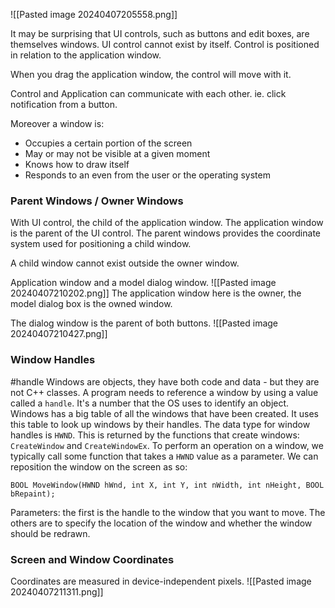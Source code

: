 ![[Pasted image 20240407205558.png]]

It may be surprising that UI controls, such as buttons and edit boxes, are themselves windows. 
UI control cannot exist by itself. 
Control is positioned in relation to the application window. 

When you drag the application window, the control will move with it. 

Control and Application can communicate with each other. 
ie. click notification from a button. 

Moreover a window is: 
- Occupies a certain portion of the screen
- May or may not be visible at a given moment
- Knows how to draw itself 
- Responds to an even from the user or the operating system

### Parent Windows / Owner Windows 
With UI control, the child of the application window. 
The application window is the parent of the UI control. 
The parent windows provides the coordinate system used for positioning a child window. 

A child window cannot exist outside the owner window. 

Application window and a model dialog window. 
![[Pasted image 20240407210202.png]]
The application window here is the owner, the model dialog box is the owned window. 

The dialog window is the parent of both buttons. 
![[Pasted image 20240407210427.png]]

### Window Handles
#handle
Windows are objects, they have both code and data - but they are not C++ classes. 
A program needs to reference a window by using a value called a `handle`. 
It's a number that the OS uses to identify an object. 
Windows has a big table of all the windows that have been created. 
It uses this table to look up windows by their handles. 
The data type for window handles is `HWND`. 
This is returned by the functions that create windows: 
`CreateWindow` and `CreateWindowEx`. 
To perform an operation on a window, we typically call some function that takes a `HWND` value as a parameter. 
We can reposition the window on the screen as so: 
```
BOOL MoveWindow(HWND hWnd, int X, int Y, int nWidth, int nHeight, BOOL bRepaint);
```

Parameters: the first is the handle to the window that you want to move. 
The others are to specify the location of the window and whether the window should be redrawn. 

### Screen and Window Coordinates
Coordinates are measured in device-independent pixels. 
![[Pasted image 20240407211311.png]]